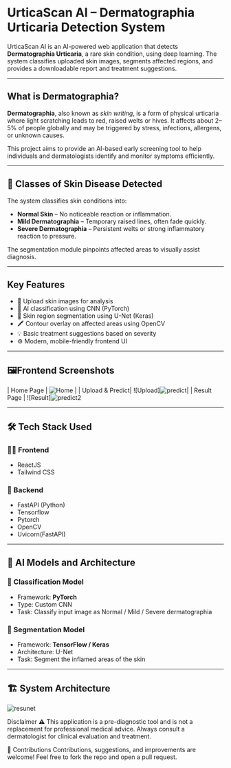 # UrticaScan AI – Dermatographia Urticaria Detection System

UrticaScan AI is an AI-powered web application that detects **Dermatographia Urticaria**, a rare skin condition, using deep learning. The system classifies uploaded skin images, segments affected regions, and provides a downloadable report and treatment suggestions.

---

## What is Dermatographia?

**Dermatographia**, also known as *skin writing*, is a form of physical urticaria where light scratching leads to red, raised welts or hives. It affects about 2–5% of people globally and may be triggered by stress, infections, allergens, or unknown causes.

This project aims to provide an AI-based early screening tool to help individuals and dermatologists identify and monitor symptoms efficiently.

---

## 🧬 Classes of Skin Disease Detected

The system classifies skin conditions into:

- **Normal Skin** – No noticeable reaction or inflammation.
- **Mild Dermatographia** – Temporary raised lines, often fade quickly.
- **Severe Dermatographia** – Persistent welts or strong inflammatory reaction to pressure.

The segmentation module pinpoints affected areas to visually assist diagnosis.

---

##  Key Features

- 📸 Upload skin images for analysis
- 🤖 AI classification using CNN (PyTorch)
- 🧠 Skin region segmentation using U-Net (Keras)
- 🖍️ Contour overlay on affected areas using OpenCV
- 💡 Basic treatment suggestions based on severity
- ⚙️ Modern, mobile-friendly frontend UI

---

## 🖼Frontend Screenshots

| Home Page | 
![Home](https://github.com/user-attachments/assets/814c6938-2c40-4c1b-aaa1-7989e2f42752) | 
| Upload & Predict|
![Upload]![predict](https://github.com/user-attachments/assets/92bf97c9-d53a-425c-a7f3-fa47de715294)| 
| Result Page |
![Result]![predict2](https://github.com/user-attachments/assets/01594b17-7c61-4697-bf45-73ea4238976a)


---

## 🛠️ Tech Stack Used

### 👨‍💻 Frontend
- ReactJS
- Tailwind CSS

### 🧪 Backend
- FastAPI (Python)
- Tensorflow
- Pytorch
- OpenCV
- Uvicorn(FastAPI)
---

## 🧠 AI Models and Architecture

### 🔹 Classification Model
- Framework: **PyTorch**
- Type: Custom CNN
- Task: Classify input image as Normal / Mild / Severe dermatographia

### 🔹 Segmentation Model
- Framework: **TensorFlow / Keras**
- Architecture: U-Net
- Task: Segment the inflamed areas of the skin

---

## 🏗️ System Architecture


![resunet](https://github.com/user-attachments/assets/cf9fe087-fa7c-4521-b8d1-e2216cab3659)


Disclaimer
⚠️ This application is a pre-diagnostic tool and is not a replacement for professional medical advice. Always consult a dermatologist for clinical evaluation and treatment.


🙌 Contributions
Contributions, suggestions, and improvements are welcome!
Feel free to fork the repo and open a pull request.




